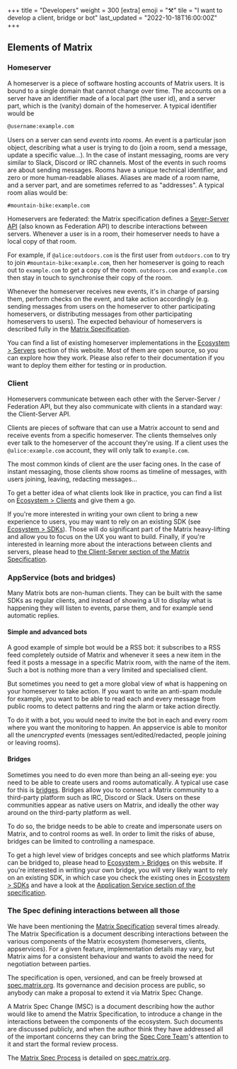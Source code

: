 +++
title = "Developers"
weight = 300
[extra]
emoji = "⚒️"
tile = "I want to develop a client, bridge or bot"
last_updated = "2022-10-18T16:00:00Z"
+++

## Elements of Matrix

### Homeserver

A homeserver is a piece of software hosting accounts of Matrix users. It is
bound to a single domain that cannot change over time. The accounts on a server
have an identifier made of a local part (the user id), and a server part, which
is the (vanity) domain of the homeserver. A typical identifier would be

```txt
@username:example.com
```

Users on a server can send *events* into *rooms*. An event is a particular json
object, describing what a user is trying to do (join a room, send a message,
update a specific value…). In the case of instant messaging, rooms are very
similar to Slack, Discord or IRC channels. Most of the events in such rooms are
about sending messages. Rooms have a unique technical identifier, and zero or
more human-readable aliases. Aliases are made of a room name, and a server part,
and are sometimes referred to as "addresses". A typical room alias would be:

```
#mountain-bike:example.com
```

Homeservers are federated: the Matrix specification defines a [Sever-Server API](https://spec.matrix.org/latest/server-server-api/)
(also known as Federation API) to describe interactions between servers.
Whenever a user is in a room, their homeserver needs to have a local copy of
that room.

For example, if `@alice:outdoors.com` is the first user from `outdoors.com` to
try to join `#mountain-bike:example.com`, then her homeserver is going to reach
out to `example.com` to get a copy of the room. `outdoors.com` and `example.com`
then stay in touch to synchronise their copy of the room.

Whenever the homeserver receives new events, it's in charge of parsing them,
perform checks on the event, and take action accordingly (e.g. sending messages
from users on the homeserver to other participating homeservers, or distributing
messages from other participating homeservers to users). The expected behaviour
of homeservers is described fully in the [Matrix Specification](https://spec.matrix.org).

You can find a list of existing homeserver implementations in the
[Ecosystem > Servers](/ecosystem/servers) section of this website. Most of them
are open source, so you can explore how they work. Please also refer to their
documentation if you want to deploy them either for testing or in production.

### Client

Homeservers communicate between each other with the Server-Server / Federation
API, but they also communicate with clients in a standard way: the Client-Server
API.

Clients are pieces of software that can use a Matrix account to send and receive
events from a specific homeserver. The clients themselves only ever talk to the
homeserver of the account they're using. If a client uses the
`@alice:example.com` account, they will only talk to `example.com`.

The most common kinds of client are the user facing ones. In the case of instant
messaging, those clients show rooms as timeline of messages, with users joining,
leaving, redacting messages…

To get a better idea of what clients look like in practice, you can find a list
on [Ecosystem > Clients](/ecosystem/clients) and give them a go.

If you're more interested in writing your own client to bring a new experience
to users, you may want to rely on an existing SDK (see
[Ecosystem > SDKs](/ecosystem/sdks)). Those will do significant part of the
Matrix heavy-lifting and allow you to focus on the UX you want to build.
Finally, if you're interested in learning more about the interactions between
clients and servers, please head to
[the Client-Server section of the Matrix Specification](https://spec.matrix.org/latest/client-server-api/).

### AppService (bots and bridges)

Many Matrix bots are non-human clients. They can be built with the same SDKs as
regular clients, and instead of showing a UI to display what is happening they
will listen to events, parse them, and for example send automatic replies.

#### Simple and advanced bots

A good example of simple bot would be a RSS bot: it subscribes to a RSS feed
completely outside of Matrix and whenever it sees a new item in the feed it
posts a message in a specific Matrix room, with the name of the item. Such a bot
is nothing more than a very limited and specialised client.

But sometimes you need to get a more global view of what is happening on your
homeserver to take action. If you want to write an anti-spam module for example,
you want to be able to read each and every message from public rooms to detect
patterns and ring the alarm or take action directly.

To do it with a bot, you would need to invite the bot in each and every room
where you want the monitoring to happen. An appservice is able to monitor all
the _unencrypted_ events (messages sent/edited/redacted, people joining or 
leaving rooms).

#### Bridges

Sometimes you need to do even more than being an all-seeing eye: you need to be
able to create users and rooms automatically. A typical use case for this is
[bridges](/ecosystem/bridges). Bridges allow you to connect a Matrix community
to a third-party platform such as IRC, Discord or Slack. Users on these
communities appear as native users on Matrix, and ideally the other way around
on the third-party platform as well.

To do so, the bridge needs to be able to create and impersonate users on Matrix,
and to control rooms as well. In order to limit the risks of abuse, bridges can
be limited to controlling a namespace.

To get a high level view of bridges concepts and see which platforms Matrix can
be bridged to, please head to [Ecosystem > Bridges](/ecosystem/bridges) on this
website. If you're interested in writing your own bridge, you will very likely
want to rely on an existing SDK, in which case you check the existing ones in
[Ecosystem > SDKs](/ecosystem/sdks) and have a look at the
[Application Service section of the specification](https://spec.matrix.org/latest/application-service-api/).

### The Spec defining interactions between all those

We have been mentioning the [Matrix Specification](https://spec.matrix.org)
several times already. The Matrix Specification is a document describing
interactions between the various components of the Matrix ecosystem
(homeservers, clients, appservices). For a given  feature, implementation
details may vary, but Matrix aims for a consistent behaviour and wants to avoid
the need for negotiation between parties.

The specification is open, versioned, and can be freely browsed at
[spec.matrix.org](https://spec.matrix.org). Its governance and decision process
are public, so anybody can make a proposal to extend it via Matrix Spec Change.

A Matrix Spec Change (MSC) is a document describing how the author would like to
amend the Matrix Specification, to introduce a change in the interactions
between the components of the ecosystem. Such documents are discussed publicly,
and when the author think they have addressed all of the important concerns they
can bring the [Spec Core Team](/about#the-spec-core-team)'s attention to it and
start the formal review process.

The [Matrix Spec Process](https://spec.matrix.org/proposals/) is detailed on
[spec.matrix.org](https://spec.matrix.org).
